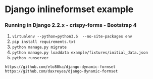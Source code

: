 # Django inlineformset example
### Running in Django 2.2.x - crispy-forms - Bootstrap 4

1. `virtualenv --python=python3.6  --no-site-packages env`
1. `pip install requirements.txt`
1. `python manage.py migrate`
1. `python manage.py loaddata example/fixtures/initial_data.json`
1. `python runserver`

`https://github.com/elo80ka/django-dynamic-formset`  
`https://github.com/daxreyes/django-dynamic-formset`

